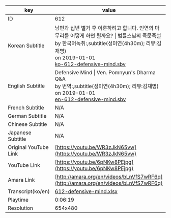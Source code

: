 |  key  |  value  |
|-------|---------|
| ID            | 612 |
| Korean Subtitle | 남편과 십년 별거 후 이혼하려고 합니다. 인연의 마무리를 어떻게 하면 될까요? \| 법륜스님의 즉문즉설<br>by 한국어녹취:,subtitle(성미연(4h30m); 리뷰:김재명)<br>on 2019-01-01<br>[ko-612-defensive-mind.sbv](https://github.com/jungtosociety/dharma-qna/raw/master/sub/612/ko-612-defensive-mind.sbv)<br>|
| English Subtitle | Defensive Mind \| Ven. Pomnyun's Dharma Q&A<br>by 번역:,subtitle(성미연(4h30m); 리뷰:김재명)<br>on 2019-01-01<br>[en-612-defensive-mind.sbv](https://github.com/jungtosociety/dharma-qna/raw/master/sub/612/en-612-defensive-mind.sbv)<br>|
| French Subtitle | N/A |
| German Subtitle | N/A |
| Chinese Subtitle | N/A |
| Japanese Subtitle | N/A |
| Original YouTube Link  | [https://youtu.be/WR3zJkN65vw](https://youtu.be/WR3zJkN65vw) |
| YouTube Link  | [https://youtu.be/6pNKw8PEjpg](https://youtu.be/6pNKw8PEjpg) |
| Amara Link    | [http://amara.org/en/videos/bLnVfS7wRF6q](http://amara.org/en/videos/bLnVfS7wRF6q) |
| Transcript(ko/en) | [612-defensive-mind.xlsx](https://github.com/jungtosociety/dharma-qna/raw/master/sub/612/612-defensive-mind.xlsx) |
| Playtime | 0:06:19 |
| Resolution | 654x480|
